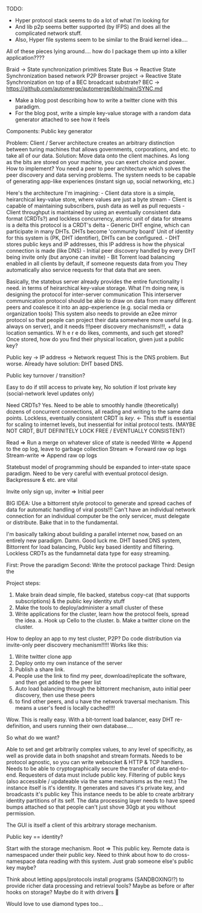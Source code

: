 TODO:

* Hyper protocol stack seems to do a lot of what I'm looking for
* And lib p2p seems better supported (by IFPS) and does all the complicated
  network stuff.
* Also, Hyper file systems seem to be similar to the Braid kernel idea.... 

All of these pieces lying around.... how do I package them up into a killer application????

Braid -> State synchronization primitives
State Bus -> Reactive State Synchronization based network
P2P Browser project -> Reactive State Synchronization on top of a BEC broadcast substrate? 
BEC -> https://github.com/automerge/automerge/blob/main/SYNC.md


* Make a blog post describing how to write a twitter clone with this paradigm.
* For the blog post, write a simple key-value storage with a random data generator
  attached to see how it feels



Components:
Public key generator



Problem: Client / Server architecture creates an arbitrary distinction between
turing machines that allows governments, corporations, and etc. to take all of our data.
Solution: Move data onto the client machines. As long as the bits are stored on
    your machine, you can exert choice and power.
How to implement? You need a peer to peer architecture which solves the 
    peer discovery and data serving problems. The system needs to be capable
    of generating app-like experiences (instant sign up, social networking, etc.)

Here's the architecture I'm imagining:
    - Client data store is a simple, heirarchical key-value store, where values are just a byte stream
    - Client is capable of maintaining subscribers, push data as well as pull requests
    - Client throughput is maintained by using an eventually consistent data format (CRDTs?) and lockless concurrency,
      atomic unit of data for streams is a delta
      this protocol is a CRDT's delta
    - Generic DHT engine, which can participate in many DHTs. DHTs become 'community board'
      Unit of identity for this system is (PK, DHT identifier), DHTs can be configured.
    - DHT stores public keys and IP addresses, this IP address is how the physical connection is made (like DNS)
    - Initial peer discovery handled by every DHT being invite only (but anyone can invite)
    - Bit Torrent load balancing enabled in all clients by default, if someone requests data from you
      They automatically also service requests for that data that are seen. 




Basically, the statebus server already provides the entire functionality I need.
in terms of heirarchical key-value storage. What I'm doing new, is designing the 
protocol for inter-server communication
This interserver communication protocol should be able to draw on data from
many different peers and coalesce it into an app-experience (e.g. social media or
organization tools) This system also needs to provide an e2ee mirror protocol so
that people can project their data somewhere more useful (e.g. always on server),
and it needs !!!peer discovery mechanisms!!!, + data location semantics. W h e r e
do likes, comments, and such get stored? Once stored, how do you find their physical
location, given just a public key? 

Public key -> IP address -> Network request
This is the DNS problem. But worse. Already have solution: DHT based DNS. 

Public key turnover / transition?

Easy to do if still access to private key, No solution if lost private key (social-network 
level updates only)

Need CRDTs? Yes. Need to be able to smoothly handle (theoretically) dozens of concurrent
connections, all reading and writing to the same data points. Lockless, eventually consistent
CRDT is _key_. <- This stuff is essential for scaling to internet levels, but inessential for
initial protocol tests. (MAYBE NOT CRDT, BUT DEFINITELY LOCK FREE / EVENTUALLY CONSISTENT)

Read => Run a merge on whatever slice of state is needed
Write => Append to the op log, leave to garbage collection
Stream => Forward raw op logs
Stream-write => Append raw op logs

Statebust model of programming should be expanded to inter-state space paradigm. 
Need to be very careful with eventual protocol design. Backpressure & etc. are vital

Invite only sign up, inviter => Initial peer

BIG IDEA: Use a bittorrent style protocol to generate and spread caches of data for automatic handling of viral posts!!!
Can't have an individual network connection for an individual computer be the only servicer, must delegate or distribute. 
Bake that in to the fundamental.

I'm basically talking about building a parallel internet now, based on an entirely new paradigm. Damn. Good luck me. 
DHT based DNS system, Bittorrent for load balancing, Public key based identity and filtering. Lockless CRDTs as the
fundamnetal data type for easy streaming.

First: Prove the paradigm
Second: Write the protocol package
Third: Design the 

Project steps:
1. Make brain dead simple, file backed, statebus copy-cat (that supports subscriptions) & the public key identity stuff
2. Make the tools to deploy/administer a small cluster of these
3. Write applications for the cluster, learn how the protocol feels, spread the idea.
    a. Hook up Cello to the cluster.
    b. Make a twitter clone on the cluster.

How to deploy an app to my test cluster, P2P? 
Do code distribution via invite-only peer discovery mechanism!!!!! 
Works like this:
1. Write twitter clone app
2. Deploy onto my own instance of the server
3. Publish a share link.
4. People use the link to find my peer, download/replicate the software, and then get added to the peer list
5. Auto load balancing through the bittorrent mechanism, auto initial peer discovery, then use these peers
6. to find other peers, and u have the network traversal mechanism. This means a user's feed is locally cached!!!!

Wow. This is really easy. With a bit-torrent load balancer, easy DHT re-definition, and users running their own database....






So what do we want?

Able to set and get arbitrarily complex values, to any level of specificity, as well as provide data in both
snapshot and stream formats. Needs to be protocol agnostic, so you can write websocket & HTTP & TCP handlers. 
Needs to be able to cryptographically secure the transfer of data end-to-end. Requesters of data must include
public key. Filtering of public keys (also accessible / updateable via the same mechanisms as the rest.)
The instance itself is it's identity. It generates and saves it's private key, and broadcasts it's public key
This instance needs to be able to create arbitrary identity partitions of its self. The data processing layer
needs to have speed bumps attached so that people can't just shove 30gb at you without permission. 

The GUI is itself a client of this arbitrary storage mechanism. 

Public key == identity?


Start with the storage mechanism. Root => This public key. Remote data is namespaced under their public key.
Need to think about how to do cross-namespace data reading with this system. Just grab someone else's public key 
maybe?
 
Think about letting apps/protocols install programs (SANDBOXING!?) to provide richer data processing and retrieval 
 tools? Maybe as before or after hooks on storage? Maybe do it with drivers 🤔

Would love to use diamond types too...